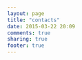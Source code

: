 ```yaml
---
layout: page
title: "contacts"
date: 2015-03-22 20:09
comments: true
sharing: true
footer: true
---
```

